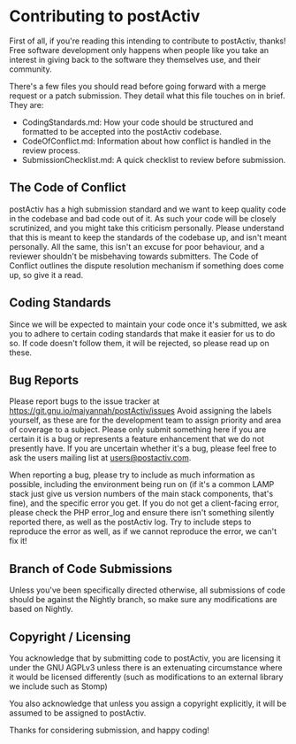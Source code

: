 Contributing to postActiv
================================================================================
First of all, if you're reading this intending to contribute to postActiv,
thanks!  Free software development only happens when people like you take an
interest in giving back to the software they themselves use, and their 
community.

There's a few files you should read before going forward with a merge request
or a patch submission.  They detail what this file touches on in brief.  They
are:

* CodingStandards.md: How your code should be structured and formatted to be 
                      accepted into the postActiv codebase.
* CodeOfConflict.md: Information about how conflict is handled in the review
                     process.
* SubmissionChecklist.md: A quick checklist to review before submission.


The Code of Conflict
--------------------------------------------------------------------------------
postActiv has a high submission standard and we want to keep quality code in the
codebase and bad code out of it.  As such your code will be closely scrutinized,
and you might take this criticism personally.  Please understand that this is
meant to keep the standards of the codebase up, and isn't meant personally.  All
the same, this isn't an excuse for poor behaviour, and a reviewer shouldn't be
misbehaving towards submitters.  The Code of Conflict outlines the dispute 
resolution mechanism if something does come up, so give it a read.


Coding Standards
--------------------------------------------------------------------------------
Since we will be expected to maintain your code once it's submitted, we ask you
to adhere to certain coding standards that make it easier for us to do so.  If
code doesn't follow them, it will be rejected, so please read up on these.

Bug Reports
--------------------------------------------------------------------------------
Please report bugs to the issue tracker at 
<https://git.gnu.io/maiyannah/postActiv/issues>  Avoid assigning the labels 
yourself, as these are for the development team to assign priority and area of 
coverage to a subject.  Please only submit something here if you are certain it
is a bug or represents a feature enhancement that we do not presently have.  If
you are uncertain whether it's a bug, please feel free to ask the users mailing
list at <users@postactiv.com>.

When reporting a bug, please try to include as much information as possible, 
including the environment being run on (if it's a common LAMP stack just give
us version numbers of the main stack components, that's fine), and the specific
error you get.  If you do not get a client-facing error, please check the PHP 
error_log and ensure there isn't something silently reported there, as well as
the postActiv log.  Try to include steps to reproduce the error as well, as if
we cannot reproduce the error, we can't fix it!

Branch of Code Submissions
--------------------------------------------------------------------------------
Unless you've been specifically directed otherwise, all submissions of code 
should be against the Nightly branch, so make sure any modifications are based 
on Nightly.


Copyright / Licensing
--------------------------------------------------------------------------------
You acknowledge that by submitting code to postActiv, you are licensing it under
the GNU AGPLv3 unless there is an extenuating circumstance where it would be
licensed differently (such as modifications to an external library we include
such as Stomp)

You also acknowledge that unless you assign a copyright explicitly, it will be
assumed to be assigned to postActiv.


Thanks for considering submission, and happy coding!